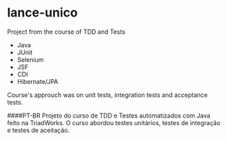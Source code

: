 # lance-unico
Project from the course of TDD and Tests
* Java
* JUnit
* Selenium 
* JSF
* CDI
* Hibernate/JPA

Course's approuch was on unit tests, integration tests and acceptance tests.


####PT-BR
Projeto do curso de TDD e Testes automatizados com Java feito na TriadWorks.
O curso abordou testes unitários, testes de integração e testes de aceitação.
